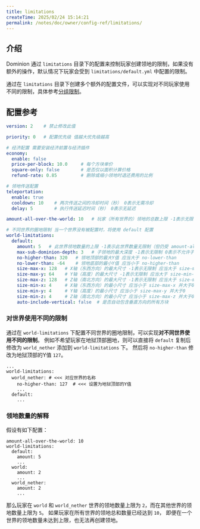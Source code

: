 ```yaml
---
title: limitations
createTime: 2025/02/24 15:14:21
permalink: /notes/doc/owner/config-ref/limitations/
---
```


## 介绍

Dominion 通过 `limitations` 目录下的配置来控制玩家创建领地的限制，如果没有额外的操作，默认情况下玩家会受到
`limitations/default.yml` 中配置的限制。

通过在 `limitations`
目录下创建多个额外的配置文件，可以实现对不同玩家使用不同的限制，具体参考[分组限制](/notes/doc/owner/other/multi-limitations/)。

## 配置参考

```yaml :collapsed-lines
version: 2    # 禁止修改此值

priority: 0   # 配置优先级 值越大优先级越高

# 经济配置 需要安装经济前置与经济插件
economy:
  enable: false
  price-per-block: 10.0     # 每个方块单价
  square-only: false        # 是否仅以面积计算价格
  refund-rate: 0.85         # 删除或缩小领地时退还费用的比例

# 领地传送配置
teleportation:
  enable: true
  cooldown: 10    # 两次传送之间的冷却时间（秒） 0表示无需冷却
  delay: 5        # 执行传送延迟时间（秒） 0表示无延迟

amount-all-over-the-world: 10   # 玩家（所有世界的）领地的总数上限 -1表示无限制

# 不同世界的圈地限制 当一个世界没有被配置时，将使用 default 配置
world-limitations:
  default:
    amount: 5   # 此世界领地数量的上限 -1表示此世界数量无限制（但仍受 amount-all-over-the-world 限制）
    max-sub-dominion-depth: 3   # 子领地的最大深度 -1表示无限制 0表示不允许子领地
    no-higher-than: 320   # 领地顶部的最大Y值 应当大于 no-lower-than
    no-lower-than: -64    # 领地底部的最小Y值 应当小于 no-higher-than
    size-max-x: 128   # X轴（东西方向）的最大尺寸 -1表示无限制 应当大于 size-min-x
    size-max-y: 64    # Y轴（高度）的最大尺寸 -1表示无限制 应当大于 size-min-y
    size-max-z: 128   # Z轴（南北方向）的最大尺寸 -1表示无限制 应当大于 size-min-z
    size-min-x: 4     # X轴（东西方向）的最小尺寸 应当小于 size-max-x 并大于0
    size-min-y: 4     # Y轴（高度）的最小尺寸 应当小于 size-max-y 并大于0
    size-min-z: 4     # Z轴（南北方向）的最小尺寸 应当小于 size-max-z 并大于0
    auto-include-vertical: false  # 是否自动包含垂直方向的所有方块
```

### 对世界使用不同的限制

通过在 `world-limitations` 下配置不同世界的圈地限制，可以实现**对不同世界使用不同的限制**。
例如不希望玩家在地狱顶部圈地，则可以直接将 `default` 复制后修改为 `world_nether` 添加到 `world-limitations` 下。
然后将 `no-higher-than` 修改为地狱顶部的Y值 `127`。

```yaml{4}
...
world-limitations:
  world_nether: # <<< 对应世界的名称
    no-higher-than: 127  # <<< 设置为地狱顶部的Y值
    ...
  default:   
    ...
```

### 领地数量的解释

假设有如下配置：

```yaml{1,4,7,10}
amount-all-over-the-world: 10
world-limitations:
  default:
    amount: 5
    ...
  world:
    amount: 2
    ...
  world_nether:
    amount: 2
    ...
```

那么玩家在 `world` 和 `world_nether` 世界的领地数量上限为 `2`，而在其他世界的领地数量上限为 `5`。
如果玩家在所有世界的领地总和数量已经达到 `10`， 即便在一个世界的领地数量未达到上限，也无法再创建领地。
